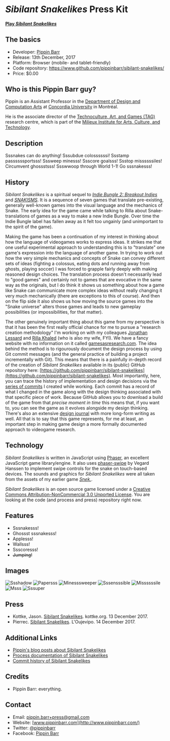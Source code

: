 # *Sibilant Snakelikes* Press Kit

#### [Play _Sibilant Snakelikes_](https://pippinbarr.github.io/sibilant-snakelikes/)

## The basics

* Developer: [Pippin Barr](http://www.pippinbarr.com/)
* Release: 13th December, 2017
* Platform: Browser (mobile- and tablet-friendly)
* Code repository: https://www.github.com/pippinbarr/sibilant-snakelikes/
* Price: $0.00

## Who is this Pippin Barr guy?

Pippin is an Assistant Professor in the [Department of Design and Computation Arts](http://www.concordia.ca/finearts/design.html) at [Concordia University](http://www.concordia.ca/) in Montréal.

He is the associate director of the [Technoculture, Art, and Games (TAG)](http://tag.hexagram.ca/) research centre, which is part of the [Milieux Institute for Arts, Culture, and Technology](http://milieux.concordia.ca/).

## Description

Sssnakes can do anything! Sssubdue colossssssi! Ssstamp passssssportsss! Sssweep minesss! Ssscore goalsss! Ssstop missssssiles! Circumvent ghossstsss! Ssswwoop through World 1-1! Go sssnakesss!

## History

_Sibilant Snakelikes_ is a spiritual sequel to [_Indie Bungle 2: Breakout Indies_](http://www.pippinbarr.com/2016/01/20/indie-bungle-2-breakout-indies/) and [_SNAKISMS_](http://www.pippinbarr.com/2017/01/25/snakisms/). It is a sequence of seven games that translate pre-existing, generally well-known games into the visual language and the mechanics of Snake. The early idea for the game came while talking to Rilla about Snake-translations of games as a way to make a new Indie Bungle. Over time the Indie Bungle label has fallen away as it felt too ungainly (and unimportant to the spirit of the game).

Making the game has been a continuation of my interest in thinking about how the language of videogames works to express ideas. It strikes me that one useful experimental approach to understanding this is to "translate" one game's expression into the language of another game. In trying to work out how the very simple mechanics and concepts of Snake can convey different sets of ideas (fighting a colossus, eating dots and running away from ghosts, playing soccer) I was forced to grapple fairly deeply with making reasoned design choices. The translation process doesn't necessarily lead to "good games" and certainly not to games that are evocative in the same way as the originals, but I do think it shows us something about how a game like Snake can communicate more complex ideas without really changing it very much mechanically (there are exceptions to this of course). And then on the flip side it also shows us how moving the source games into the "Snake universe" alters those games and leads to new gameplay possibilities (or impossibilities, for that matter).

The other genuinely important thing about this game from my perspective is that it has been the first really official chance for me to pursue a "research creation methodology" I'm working on with my colleagues [Jonathan Lessard](http://www.absurdus.net/absurdus/) and [Rilla Khaled](http://rillakhaled.com/) (who is also my wife, FYI). We have a fancy website with no information on it called [gamesasresearch.com](http://gamesasresearch.com/). The idea behind the method is to rigourously document the design process by using Git commit messages (and the general practice of building a project incrementally with Git). This means that there is a painfully in-depth record of the creation of _Sibilant Snakelikes_ available in its (public) GitHub repository here: [https://github.com/pippinbarr/sibilant-snakelikes](https://github.com/pippinbarr/sibilant-snakelikes). Most importantly, here, you can trace the history of implementation and design decisions via the [series of commits](https://github.com/pippinbarr/sibilant-snakelikes/commits/master) I created while working. Each commit has a record of what I changed in the game along with the design thinking associated with that specific piece of work. Because GitHub allows you to download a build of the game from that _precise moment in time_ this means that, if you want to, you can see the game as it evolves alongside my design thinking. There's also an extensive [design journal](https://github.com/pippinbarr/sibilant-snakelikes/tree/master/process) with more long-form writing as well. All that is to say that this game represents, for me at least, an important step in making game design a more formally documented approach to videogame research.


## Technology

_Sibilant Snakelikes_ is written in JavaScript using [Phaser](http://www.phaser.io/), an excellent JavaScript game library/engine. It also uses [phaser-swipe](https://github.com/flogvit/phaser-swipe) by Vegard Hanssen to implement swipe controls for the snake on touch-based devices. The sounds and graphics for _Sibilant Snakelikes_ were all taken from the assets of my earlier game [*Snek.*](https://www.pippinbarr.com/2013/06/13/snek/).

_Sibilant Snakelikes_ is an open source game licensed under a [Creative Commons Attribution-NonCommercial 3.0 Unported License](http://creativecommons.org/licenses/by-nc/3.0/). You are looking at the code (and process and press) repository right now.

## Features

- Sssnakesss!
- Ghossst sssnakesss!
- Applesss!
- Wallsss!
- Ssscoresss!
- ~~Jumping!~~

## Images

![Ssshadow](images/ssshadow-of-the-colossssssusss.png) ![Papersss](images/papersss-pleassse.png) ![Minesssweeper](images/minesssweeper.png) ![Sssensssible](images/sssensssible-sssoccer.png) ![Missssssile](images/missssssile-command.png) ![Msss](images/msss-pacman.png) ![Sssuper](images/sssuper-mario-brosss.png)

## Press

- Kottke, Jason. [Sibilant Snakelikes](https://kottke.org/17/12/sibilant-snakelikes). kottke.org. 13 December 2017.
- Pierrec. [Sibilant Snakelikes](http://oujevipo.fr/general/6463-sibilant-snakelikes/). L'Oujevipo. 14 December 2017.

## Additional Links

- [Pippin's blog posts about Sibilant Snakelikes](http://www.pippinbarr.com/search.html?q=sibilant-snakelikes)
- [Process documentation of Sibilant Snakelikes](https://github.com/pippinbarr/sibilant-snakelikes/tree/master/process)
- [Commit history of Sibilant Snakelikes](https://github.com/pippinbarr/sibilant-snakelikes/commits/master)

## Credits

* Pippin Barr: everything.

## Contact

* Email: [pippin.barr+press@gmail.com](mailto:pippin.barr+press@gmail.com)
* Website: [www.pippinbarr.com](http://www.pippinbarr.com/)
* Twitter: [@pippinbarr](https://www.twitter.com/pippinbarr)
* Facebook: [Pippin Barr](http://www.facebook.com/pippin.barr)
